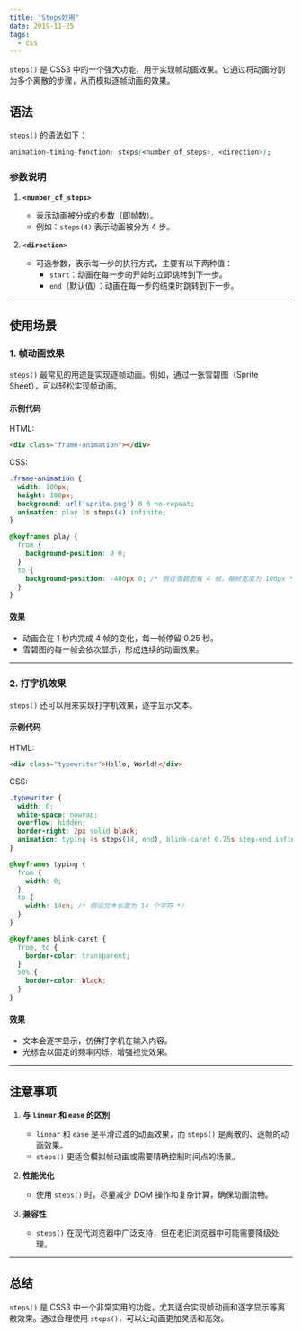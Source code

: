 ```yaml
---
title: "Steps妙用"
date: 2019-11-25
tags:
  - css
---
```


`steps()` 是 CSS3 中的一个强大功能，用于实现帧动画效果。它通过将动画分割为多个离散的步骤，从而模拟逐帧动画的效果。

## 语法

`steps()` 的语法如下：

```css
animation-timing-function: steps(<number_of_steps>, <direction>);
```

### 参数说明

1. **`<number_of_steps>`**  
   - 表示动画被分成的步数（即帧数）。  
   - 例如：`steps(4)` 表示动画被分为 4 步。

2. **`<direction>`**  
   - 可选参数，表示每一步的执行方式，主要有以下两种值：
     - `start`：动画在每一步的开始时立即跳转到下一步。
     - `end`（默认值）：动画在每一步的结束时跳转到下一步。

---

## 使用场景

### 1. 帧动画效果

`steps()` 最常见的用途是实现逐帧动画。例如，通过一张雪碧图（Sprite Sheet），可以轻松实现帧动画。

#### 示例代码

HTML:

```html
<div class="frame-animation"></div>
```

CSS:

```css
.frame-animation {
  width: 100px;
  height: 100px;
  background: url('sprite.png') 0 0 no-repeat;
  animation: play 1s steps(4) infinite;
}

@keyframes play {
  from {
    background-position: 0 0;
  }
  to {
    background-position: -400px 0; /* 假设雪碧图有 4 帧，每帧宽度为 100px */
  }
}
```

#### 效果

- 动画会在 1 秒内完成 4 帧的变化，每一帧停留 0.25 秒。
- 雪碧图的每一帧会依次显示，形成连续的动画效果。

---

### 2. 打字机效果

`steps()` 还可以用来实现打字机效果，逐字显示文本。

#### 示例代码

HTML:

```html
<div class="typewriter">Hello, World!</div>
```

CSS:

```css
.typewriter {
  width: 0;
  white-space: nowrap;
  overflow: hidden;
  border-right: 2px solid black;
  animation: typing 4s steps(14, end), blink-caret 0.75s step-end infinite;
}

@keyframes typing {
  from {
    width: 0;
  }
  to {
    width: 14ch; /* 假设文本长度为 14 个字符 */
  }
}

@keyframes blink-caret {
  from, to {
    border-color: transparent;
  }
  50% {
    border-color: black;
  }
}
```

#### 效果

- 文本会逐字显示，仿佛打字机在输入内容。
- 光标会以固定的频率闪烁，增强视觉效果。

---

## 注意事项

1. **与 `linear` 和 `ease` 的区别**  
   - `linear` 和 `ease` 是平滑过渡的动画效果，而 `steps()` 是离散的、逐帧的动画效果。
   - `steps()` 更适合模拟帧动画或需要精确控制时间点的场景。

2. **性能优化**  
   - 使用 `steps()` 时，尽量减少 DOM 操作和复杂计算，确保动画流畅。

3. **兼容性**  
   - `steps()` 在现代浏览器中广泛支持，但在老旧浏览器中可能需要降级处理。

---

## 总结

`steps()` 是 CSS3 中一个非常实用的功能，尤其适合实现帧动画和逐字显示等离散效果。通过合理使用 `steps()`，可以让动画更加灵活和高效。
